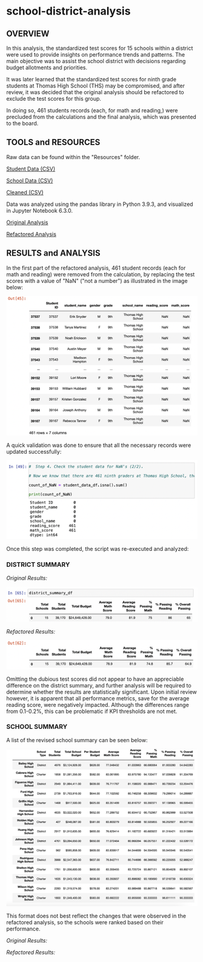 # school-district-analysis

## OVERVIEW

In this analysis, the standardized test scores for 15 schools within a district were used to provide insights on performance trends and patterns. The main objective was to assist the school district with decisions regarding budget allotments and priorities.

It was later learned that the standardized test scores for ninth grade students at Thomas High School (THS) may be compromised, and after review, it was decided that the original analysis should be refactored to exclude the test scores for this group. 

In doing so, 461 students records (each, for math and reading,) were precluded from the calculations and the final analysis, which was presented to the board.

## TOOLS and RESOURCES

Raw data can be found within the "Resources" folder.

[Student Data (CSV)](https://github.com/farwaali08/school-district-analysis/blob/87c86d29c1de87fb2eb3d07676465312682ac573/Resources/students_complete.csv)

[School Data (CSV)](https://github.com/farwaali08/school-district-analysis/blob/87c86d29c1de87fb2eb3d07676465312682ac573/Resources/schools_complete.csv)

[Cleaned (CSV)](https://github.com/farwaali08/school-district-analysis/blob/87c86d29c1de87fb2eb3d07676465312682ac573/Resources/clean_students_complete.csv)

Data was analyzed using the pandas library in Python 3.9.3, and visualized in Jupyter Notebook 6.3.0.

[Original Analysis](https://github.com/farwaali08/school-district-analysis/blob/87c86d29c1de87fb2eb3d07676465312682ac573/PyCitySchools.ipynb)

[Refactored Analysis](https://github.com/farwaali08/school-district-analysis/blob/87c86d29c1de87fb2eb3d07676465312682ac573/PyCitySchools_Challenge_starter_code.ipynb)

## RESULTS and ANALYSIS

In the first part of the refactored analysis, 461 student records (each for math and reading) were removed from the calculation, by replacing the test scores with a value of "NaN" ("not a number") as illustrated in the image below:


![alt_text](https://github.com/farwaali08/school-district-analysis/blob/57b2eb6334d7382702f0c19bd3fa3bdf1b8458e3/NaN1.png)



A quick validation was done to ensure that all the necessary records were updated successfully:


![alt_text](https://github.com/farwaali08/school-district-analysis/blob/7737c1b38c37e0968c88b1495a9089747d2e1e45/confirmnan.png)



Once this step was completed, the script was re-executed and analyzed:


### **DISTRICT SUMMARY**

*Original Results:*

![alt_text](https://github.com/farwaali08/school-district-analysis/blob/06bf8b29ec5b0efed0cd250ed90730d528d81efc/district_summary_1.png)



*Refactored Results:*

![alt_text](https://github.com/farwaali08/school-district-analysis/blob/06bf8b29ec5b0efed0cd250ed90730d528d81efc/district_summary_2.png)


Omitting the dubious test scores did not appear to have an appreciable difference on the district summary, and further analysis will be required to determine whether the results are statistically significant. Upon initial review however, it is apparent that all performance metrics, save for the average reading score, were negatively impacted. Although the differences range from 0.1-0.2%, this can be problematic if KPI thresholds are not met.


### **SCHOOL SUMMARY**

A list of the revised school summary can be seen below:

![alt_text](https://github.com/farwaali08/school-district-analysis/blob/2380be5da5c3a4fa15050904a9d628a351ed4d66/SCHOOL_SUMMARY2.png)

This format does not best reflect the changes that were observed in the refactored analysis, so the schools were ranked based on their performance.


*Original Results:*


*Refactored Results:*
